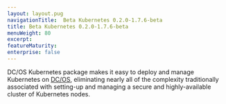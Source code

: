 ```yaml
---
layout: layout.pug
navigationTitle:  Beta Kubernetes 0.2.0-1.7.6-beta
title: Beta Kubernetes 0.2.0-1.7.6-beta
menuWeight: 80
excerpt:
featureMaturity:
enterprise: false
---
```


<!-- This source repo for this topic is https://github.com/mesosphere/dcos-kubernetes -->


DC/OS Kubernetes package makes it easy to deploy and manage Kubernetes on [DC/OS](https://mesosphere.com/product/), eliminating nearly all of the complexity traditionally associated with setting-up and managing a secure and highly-available cluster of Kubernetes nodes.

